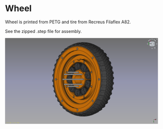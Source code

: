 # Wheel

Wheel is printed from PETG and tire from Recreus Filaflex A82.

See the zipped .step file for assembly.

![wheel](https://github.com/lacina-dev/VITULUS-3D-models/blob/main/Wheel/Wheel.png?raw=true)


